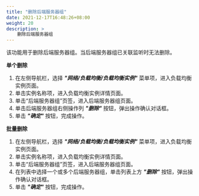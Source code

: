 ```yaml
---
title: "删除后端服务器组"
date: 2021-12-17T16:48:26+08:00
weight: 20
description: >
    删除后端服务器组
---
```



该功能用于删除后端服务器组。当后端服务器组已关联监听时无法删除。

**单个删除**

1. 在左侧导航栏，选择 **_"网络/负载均衡/负载均衡实例"_** 菜单项，进入负载均衡实例页面。
2. 单击实例名称项，进入负载均衡实例详情页面。
2. 单击“后端服务器组”页签，进入后端服务器组页面。
3. 单击后端服务器组右侧操作列 **_"删除"_** 按钮，弹出操作确认对话框。
4. 单击 **_"确定"_** 按钮，完成操作。

**批量删除**

1. 在左侧导航栏，选择 **_"网络/负载均衡/负载均衡实例"_** 菜单项，进入负载均衡实例页面。
2. 单击实例名称项，进入负载均衡实例详情页面。
2. 单击“后端服务器组”页签，进入后端服务器组页面。
3. 在列表中选择一个或多个后端服务器组，单击列表上方 **_"删除"_** 按钮，弹出操作确认对话框。
4. 单击 **_"确定"_** 按钮，完成操作。